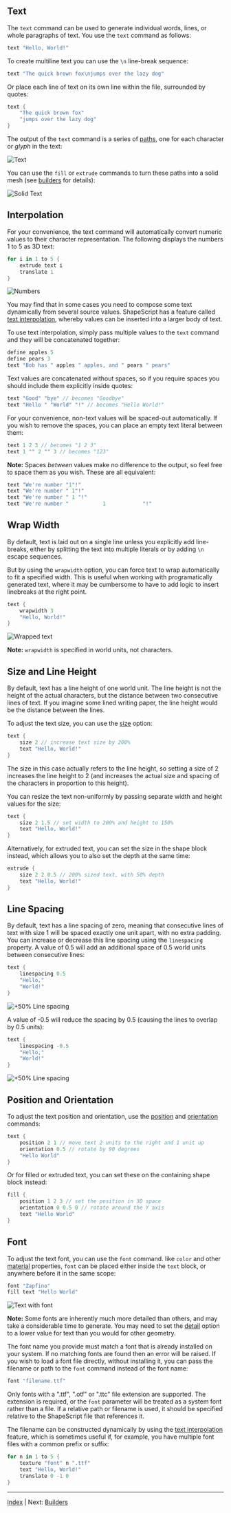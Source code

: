 Text
---

The `text` command can be used to generate individual words, lines, or whole paragraphs of text. You use the `text` command as follows:

```swift
text "Hello, World!"
```

To create multiline text you can use the `\n` line-break sequence:

```swift
text "The quick brown fox\njumps over the lazy dog"
```

Or place each line of text on its own line within the file, surrounded by quotes:

```swift
text {
    "The quick brown fox"
    "jumps over the lazy dog"
}
```

The output of the `text` command is a series of [paths](paths.md), one for each character or *glyph* in the text:

![Text](images/text.png)

You can use the `fill` or `extrude` commands to turn these paths into a solid mesh (see [builders](builders.md) for details):

![Solid Text](images/solid-text.png)

## Interpolation

For your convenience, the text command will automatically convert numeric values to their character representation. The following displays the numbers 1 to 5 as 3D text:

```swift
for i in 1 to 5 {
    extrude text i
    translate 1
}
```

![Numbers](images/numbers.png)

You may find that in some cases you need to compose some text dynamically from several source values. ShapeScript has a feature called [text interpolation](https://en.wikipedia.org/wiki/String_interpolation), whereby values can be inserted into a larger body of text.

To use text interpolation, simply pass multiple values to the `text` command and they will be concatenated together:

```swift
define apples 5
define pears 3
text "Bob has " apples " apples, and " pears " pears"
```

Text values are concatenated without spaces, so if you require spaces you should include them explicitly inside quotes:

```swift
text "Good" "bye" // becomes "Goodbye"
text "Hello " "World" "!" // becomes "Hello World!"
```

For your convenience, non-text values will be spaced-out automatically. If you wish to remove the spaces, you can place an empty text literal between them:

```swift
text 1 2 3 // becomes "1 2 3"
text 1 "" 2 "" 3 // becomes "123"
```

**Note:** Spaces *between* values make no difference to the output, so feel free to space them as you wish. These are all equivalent:

```swift
text "We're number "1"!"
text "We're number " 1"!"
text "We're number " 1 "!"
text "We're number "           1            "!"
```

## Wrap Width

By default, text is laid out on a single line unless you explicitly add line-breaks, either by splitting the text into multiple literals or by adding `\n` escape sequences.

But by using the `wrapwidth` option, you can force text to wrap automatically to fit a specified width. This is useful when working with programatically generated text, where it may be cumbersome to have to add logic to insert linebreaks at the right point.

```swift
text {
    wrapwidth 3
    "Hello, World!"
}
```

![Wrapped text](images/text-wrap.png)

**Note:** `wrapwidth` is specified in world units, not characters.

## Size and Line Height

By default, text has a line height of one world unit. The line height is not the height of the actual characters, but the distance between two consecutive lines of text. If you imagine some lined writing paper, the line height would be the distance between the lines.

To adjust the text size, you can use the [size](transforms.md#size) option:

```swift
text {
    size 2 // increase text size by 200%
    text "Hello, World!"
}
```

The size in this case actually refers to the line height, so setting a size of 2 increases the line height to 2 (and increases the actual size and spacing of the characters in proportion to this height).

You can resize the text non-uniformly by passing separate width and height values for the size:

```swift
text {
    size 2 1.5 // set width to 200% and height to 150%
    text "Hello, World!"
}
```

Alternatively, for extruded text, you can set the size in the shape block instead, which allows you to also set the depth at the same time:

```swift
extrude {
    size 2 2 0.5 // 200% sized text, with 50% depth
    text "Hello, World!"
}
```

## Line Spacing

By default, text has a line spacing of zero, meaning that consecutive lines of text with size 1 will be spaced exactly one unit apart, with no extra padding. You can increase or decrease this line spacing using the `linespacing` property. A value of 0.5 will add an additional space of 0.5 world units between consecutive lines:

```swift
text {
    linespacing 0.5
    "Hello,"
    "World!"
}
```

![+50% Line spacing](images/linespacing-increased.png)

A value of -0.5 will reduce the spacing by 0.5 (causing the lines to overlap by 0.5 units):

```swift
text {
    linespacing -0.5
    "Hello,"
    "World!"
}
```

![+50% Line spacing](images/linespacing-decreased.png)

## Position and Orientation

To adjust the text position and orientation, use the [position](transforms.md#position) and [orientation](transforms.md#orientation) commands:

```swift
text {
    position 2 1 // move text 2 units to the right and 1 unit up
    orientation 0.5 // rotate by 90 degrees
    "Hello World"
}
```

Or for filled or extruded text, you can set these on the containing shape block instead:

```swift
fill {
    position 1 2 3 // set the position in 3D space
    orientation 0 0.5 0 // rotate around the Y axis
    text "Hello World"
}
```

## Font

To adjust the text font, you can use the `font` command. like `color` and other [material](materials.md) properties, `font` can be placed either inside the `text` block, or anywhere before it in the same scope:

```swift
font "Zapfino"
fill text "Hello World"
```

![Text with font](images/text-font.png)

**Note:** Some fonts are inherently much more detailed than others, and may take a considerable time to generate. You may need to set the [detail](options.md#detail) option to a lower value for text than you would for other geometry.

The font name you provide must match a font that is already installed on your system. If no matching fonts are found then an error will be raised. If you wish to load a font file directly, without installing it, you can pass the filename or path to the `font` command instead of the font name:

```swift
font "filename.ttf"
```

Only fonts with a ".ttf", ".otf" or ".ttc" file extension are supported. The extension is required, or the `font` parameter will be treated as a system font rather than a file. If a relative path or filename is used, it should be specified relative to the ShapeScript file that references it.

The filename can be constructed dynamically by using the [text interpolation](text.md#interpolation) feature, which is sometimes useful if, for example, you have multiple font files with a common prefix or suffix:

```swift
for n in 1 to 5 {
    texture "font" n ".ttf"
    text "Hello, World!"
    translate 0 -1 0
}
```

---
[Index](index.md) | Next: [Builders](builders.md)

